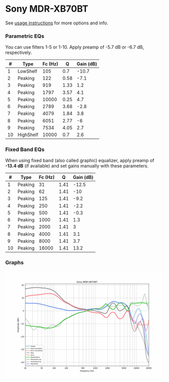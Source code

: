 # Sony MDR-XB70BT
See [usage instructions](https://github.com/jaakkopasanen/AutoEq#usage) for more options and info.

### Parametric EQs
You can use filters 1-5 or 1-10. Apply preamp of -5.7 dB or -6.7 dB, respectively.

|   # | Type      |   Fc (Hz) |    Q |   Gain (dB) |
|-----|-----------|-----------|------|-------------|
|   1 | LowShelf  |       105 | 0.7  |       -10.7 |
|   2 | Peaking   |       122 | 0.58 |        -7.1 |
|   3 | Peaking   |       919 | 1.33 |         1.2 |
|   4 | Peaking   |      1797 | 3.57 |         4.1 |
|   5 | Peaking   |     10000 | 0.25 |         4.7 |
|   6 | Peaking   |      2789 | 3.68 |        -2.8 |
|   7 | Peaking   |      4079 | 1.84 |         3.8 |
|   8 | Peaking   |      6051 | 2.77 |        -6   |
|   9 | Peaking   |      7534 | 4.05 |         2.7 |
|  10 | HighShelf |     10000 | 0.7  |         2.6 |

### Fixed Band EQs
When using fixed band (also called graphic) equalizer, apply preamp of **-13.4 dB** (if available) and set gains manually with these parameters.

|   # | Type    |   Fc (Hz) |    Q |   Gain (dB) |
|-----|---------|-----------|------|-------------|
|   1 | Peaking |        31 | 1.41 |       -12.5 |
|   2 | Peaking |        62 | 1.41 |       -10   |
|   3 | Peaking |       125 | 1.41 |        -9.2 |
|   4 | Peaking |       250 | 1.41 |        -2.2 |
|   5 | Peaking |       500 | 1.41 |        -0.3 |
|   6 | Peaking |      1000 | 1.41 |         1.3 |
|   7 | Peaking |      2000 | 1.41 |         3   |
|   8 | Peaking |      4000 | 1.41 |         3.1 |
|   9 | Peaking |      8000 | 1.41 |         3.7 |
|  10 | Peaking |     16000 | 1.41 |        13.2 |

### Graphs
![](./Sony%20MDR-XB70BT.png)
